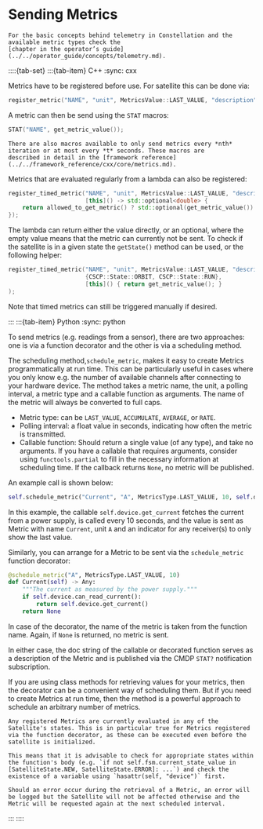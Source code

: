 # Sending Metrics

```{seealso}
For the basic concepts behind telemetry in Constellation and the available metric types check the
[chapter in the operator’s guide](../../operator_guide/concepts/telemetry.md).
```

::::{tab-set}
:::{tab-item} C++
:sync: cxx

Metrics have to be registered before use. For satellite this can be done via:

```c++
register_metric("NAME", "unit", MetricsValue::LAST_VALUE, "description");
```

A metric can then be send using the `STAT` macros:

```c++
STAT("NAME", get_metric_value());
```

```{seealso}
There are also macros available to only send metrics every *nth* iteration or at most every *t* seconds. These macros are
described in detail in the [framework reference](../../framework_reference/cxx/core/metrics.md).
```

Metrics that are evaluated regularly from a lambda can also be registered:

```c++
register_timed_metric("NAME", "unit", MetricsValue::LAST_VALUE, "description", 10s,
                      [this]() -> std::optional<double> {
    return allowed_to_get_metric() ? std::optional(get_metric_value()) : std::nullopt;
});
```

The lambda can return either the value directly, or an optional, where the empty value means that the metric can currently
not be sent. To check if the satellite is in a given state the `getState()` method can be used, or the following helper:

```c++
register_timed_metric("NAME", "unit", MetricsValue::LAST_VALUE, "description", 10s,
                      {CSCP::State::ORBIT, CSCP::State::RUN},
                      [this]() { return get_metric_value(); }
);
```

Note that timed metrics can still be triggered manually if desired.

:::
:::{tab-item} Python
:sync: python

To send metrics (e.g. readings from a sensor), there are two approaches: one is
via a function decorator and the other is via a scheduling method.

The scheduling method,`schedule_metric`, makes it easy to create Metrics
programmatically at run time. This can be particularly useful in cases where you
only know e.g. the number of available channels after connecting to your
hardware device. The method takes a metric name, the unit, a polling interval, a
metric type and a callable function as arguments. The name of the metric will
always be converted to full caps.

* Metric type: can be `LAST_VALUE`, `ACCUMULATE`, `AVERAGE`, or `RATE`.
* Polling interval: a float value in seconds, indicating how often the metric is transmitted.
* Callable function: Should return a single value (of any type), and take no arguments. If you have a callable that requires
  arguments, consider using `functools.partial` to fill in the necessary information at scheduling time. If the callback
  returns `None`, no metric will be published.

An example call is shown below:

```python
self.schedule_metric("Current", "A", MetricsType.LAST_VALUE, 10, self.device.get_current)
```

In this example, the callable `self.device.get_current` fetches the current from
a power supply, is called every 10 seconds, and the value is sent as Metric with
name `Current`, unit `A` and an indicator for any receiver(s) to only show the
last value.

Similarly, you can arrange for a Metric to be sent via the `schedule_metric`
function decorator:

```python
@schedule_metric("A", MetricsType.LAST_VALUE, 10)
def Current(self) -> Any:
    """The current as measured by the power supply."""
    if self.device.can_read_current():
        return self.device.get_current()
    return None
```

In case of the decorator, the name of the metric is taken from the function
name. Again, if `None` is returned, no metric is sent.

In either case, the doc string of the callable or decorated function serves as a
description of the Metric and is published via the CMDP `STAT?` notification
subscription.

If you are using class methods for retrieving values for your metrics, then the
decorator can be a convenient way of scheduling them. But if you need to create
Metrics at run time, then the method is a powerful approach to schedule an
arbitrary number of metrics.

```{attention}
Any registered Metrics are currently evaluated in any of the Satellite's states. This is in particular true for Metrics registered via the function decorator, as these can be executed even before the satellite is initialized.

This means that it is advisable to check for appropriate states within the function's body (e.g. `if not self.fsm.current_state_value in [SatelliteState.NEW, SatelliteState.ERROR]: ...`) and check the existence of a variable using `hasattr(self, "device")` first.

Should an error occur during the retrieval of a Metric, an error will be logged but the Satellite will not be affected otherwise and the Metric will be requested again at the next scheduled interval.
```

:::
::::
